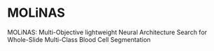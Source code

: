 # MOLiNAS
MOLiNAS: Multi-Objective lightweight Neural Architecture Search for Whole-Slide Multi-Class Blood Cell Segmentation
